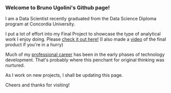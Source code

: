### Welcome to Bruno Ugolini's Github page!

I am a Data Scientist recently graduated from the Data Science Diploma program at Concordia University.

I put a lot of effort into my Final Project to showcase the type of analytical work I enjoy doing. Please [check it out here!](https://github.com/Bruno-cj/Final_Project) (I also made a [video](https://drive.google.com/file/d/16a48c6xCm47fHgQGPWE0EGm3IE5DC4qf/view?usp=sharing) of the final product if you're in a hurry)

Much of my [professional career](https://www.linkedin.com/in/brunougolini/) has been in the early phases of technology development. That's probably where this penchant for original thinking was nurtured.

As I work on new projects, I shall be updating this page.

Cheers and thanks for visiting!

<!--
**Bruno-cj/Bruno-cj** is a ✨ _special_ ✨ repository because its `README.md` (this file) appears on your GitHub profile.

Here are some ideas to get you started:

- 🔭 I’m currently working on ...
- 🌱 I’m currently learning ...
- 👯 I’m looking to collaborate on ...
- 🤔 I’m looking for help with ...
- 💬 Ask me about ...
- 📫 How to reach me: ...
- 😄 Pronouns: ...
- ⚡ Fun fact: ...
-->

